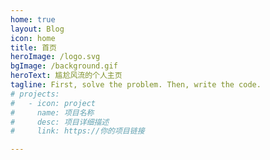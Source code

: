 ```yaml
---
home: true
layout: Blog
icon: home
title: 首页
heroImage: /logo.svg
bgImage: /background.gif
heroText: 尴尬风流的个人主页
tagline: First, solve the problem. Then, write the code.
# projects:
#   - icon: project
#     name: 项目名称
#     desc: 项目详细描述
#     link: https://你的项目链接

---
```

